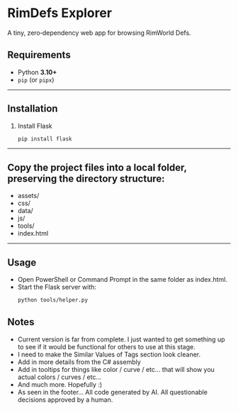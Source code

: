 # RimDefs Explorer

A tiny, zero‑dependency web app for browsing RimWorld Defs.  

## Requirements
- Python **3.10+**
- `pip` (or `pipx`)

---

## Installation
1. Install Flask
   ```bash
   pip install flask
   ```

---

## Copy the project files into a local folder, preserving the directory structure:
- assets/
- css/
- data/
- js/
- tools/
- index.html

---

## Usage
- Open PowerShell or Command Prompt in the same folder as index.html.
- Start the Flask server with:
  ```bash
  python tools/helper.py
  ```

## Notes
- Current version is far from complete.  I just wanted to get something up to see if it would be functional for others to use at this stage.
- I need to make the Similar Values of Tags section look cleaner.
- Add in more details from the C# assembly
- Add in tooltips for things like color / curve / etc... that will show you actual colors / curves / etc...
- And much more.  Hopefully :)
- As seen in the footer... All code generated by AI. All questionable decisions approved by a human.
